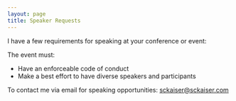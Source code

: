 ```yaml
---
layout: page
title: Speaker Requests
---
```


I have a few requirements for speaking at your conference or event:

The event must:

- Have an enforceable code of conduct
- Make a best effort to have diverse speakers and participants


To contact me via email for speaking opportunities: [sckaiser@sckaiser.com](mailto:sckaiser@sckaiser.com)
